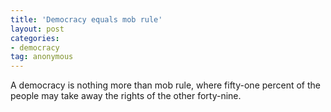 ```yaml
---
title: 'Democracy equals mob rule'
layout: post
categories:
- democracy
tag: anonymous
---
```


A democracy is nothing more than mob rule, where fifty-one percent of the people may take away the rights of the other forty-nine.
